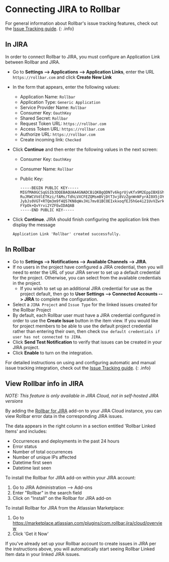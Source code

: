 # Connecting JIRA to Rollbar

For general information about Rollbar's issue tracking features, check out the [Issue Tracking guide](../issue-tracking/). 
{: .info}

## In JIRA

In order to connect Rollbar to JIRA, you must configure an Application Link between Rollbar and JIRA.

* Go to **Settings --> Applications --> Application Links**, enter the URL `https://rollbar.com` and click **Create New Link**
* In the form that appears, enter the following values:
  * Application Name: `Rollbar`
  * Application Type: `Generic Application`
  * Service Provider Name: `Rollbar`
  * Consumer Key: `OauthKey`
  * Shared Secret: `Rollbar`
  * Request Token URL: `https://rollbar.com`
  * Access Token URL: `https://rollbar.com`
  * Authorize URL: `https://rollbar.com`
  * Create incoming link: `Checked`
 
* Click **Continue** and then enter the following values in the next screen:
  * Consumer Key: `OauthKey`
  * Consumer Name: `Rollbar`
  * Public Key: 
    
    ```
    -----BEGIN PUBLIC KEY-----
    MIGfMA0GCSqGSIb3DQEBAQUAA4GNADCBiQKBgQDNTv6kgrUjvKfx9M2EppIBXEGh
    RuJRWCVVdlETKzi/fAMs/TdhLVXCFEZQMsmBVjDtT3vj8VzZgnWnNFyrAI0X5jOY
    JybJs0VGT+RTQm3m9f4Q57KN8qWvJHi7mv81BCOEIxkxoqfEJ5hGe4i21UvVZwrk
    FYpOk+QvYrvi2YZFEwIDAQAB
    -----END PUBLIC KEY-----
    ```

* Click **Continue**.  JIRA should finish configuring the application link then display the message 
  ```
  Application Link 'Rollbar' created successfully.
  ```

## In Rollbar

* Go to **Settings --> Notifications --> Available Channels --> JIRA**.
* If no users in the project have configured a JIRA credential, then you will need to enter the URL of your JIRA server to set up a default credential for the project.  Otherwise, you can select from the available credentials in the project.
  * If you wish to set up an additional JIRA credential for use as the project default, then go to **User Settings --> Connected Accounts --> JIRA** to complete the configuration.
* Select a `JIRA Project` and `Issue Type` for the linked issues created for the Rollbar Project
* By default, each Rollbar user must have a JIRA credential configured in order to use the **Create Issue** button in the item view.  If you would like for project members to be able to use the default project credential rather than entering their own, then check `Use default credentials if user has not connected to JIRA`.
* Click **Send Test Notification** to verify that issues can be created in your JIRA project.
* Click **Enable** to turn on the integration.

For detailed instructions on using and configuring automatic and manual issue tracking integration, check out the [Issue Tracking guide](../issue-tracking/). 
{: .info}


## View Rollbar info in JIRA
_NOTE: This feature is only available in JIRA Cloud, not in self-hosted JIRA versions_

By adding the [Rollbar for JIRA](https://marketplace.atlassian.com/plugins/com.rollbar.jira/cloud/overview)
add-on to your JIRA Cloud instance, you can view Rollbar error data in the corresponding JIRA issues.

The data appears in the right column in a section entitled 'Rollbar Linked Items' and includes:

* Occurrences and deployments in the past 24 hours
* Error status
* Number of total occurrences
* Number of unique IPs affected
* Datetime first seen
* Datetime last seen

To install the Rollbar for JIRA add-on within your JIRA account:

1. Go to JIRA Administration --> Add-ons
2. Enter "Rollbar" in the search field
3. Click on "Install" on the Rollbar for JIRA add-on

To install Rollbar for JIRA from the Atlassian Marketplace:

1. Go to <https://marketplace.atlassian.com/plugins/com.rollbar.jira/cloud/overview>
2. Click 'Get it Now'

If you've already set up your Rollbar account to create issues in JIRA per the instructions above,
you will automatically start seeing Rollbar Linked Item data in your linked JIRA issues.

